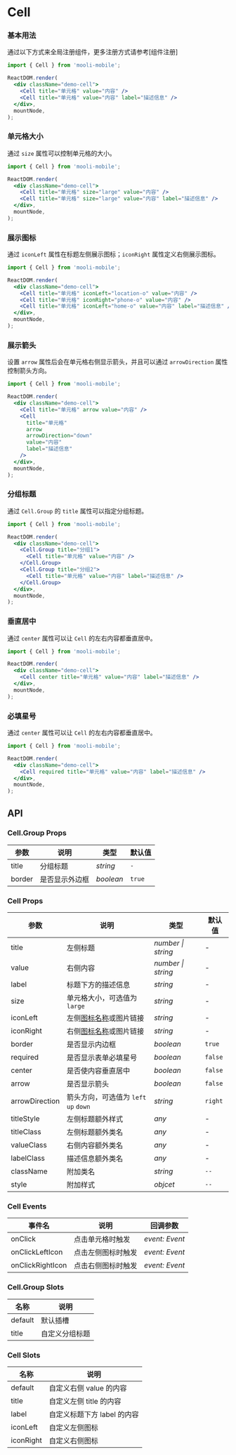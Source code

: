 # Cell

### 基本用法

通过以下方式来全局注册组件，更多注册方式请参考[组件注册]

```jsx
import { Cell } from 'mooli-mobile';

ReactDOM.render(
  <div className="demo-cell">
    <Cell title="单元格" value="内容" />
    <Cell title="单元格" value="内容" label="描述信息" />
  </div>,
  mountNode,
);
```

### 单元格大小

通过 `size` 属性可以控制单元格的大小。

```jsx
import { Cell } from 'mooli-mobile';

ReactDOM.render(
  <div className="demo-cell">
    <Cell title="单元格" size="large" value="内容" />
    <Cell title="单元格" size="large" value="内容" label="描述信息" />
  </div>,
  mountNode,
);
```

### 展示图标

通过 `iconLeft` 属性在标题左侧展示图标；`iconRight` 属性定义右侧展示图标。

```jsx
import { Cell } from 'mooli-mobile';

ReactDOM.render(
  <div className="demo-cell">
    <Cell title="单元格" iconLeft="location-o" value="内容" />
    <Cell title="单元格" iconRight="phone-o" value="内容" />
    <Cell title="单元格" iconLeft="home-o" value="内容" label="描述信息" />
  </div>,
  mountNode,
);
```

### 展示箭头

设置 `arrow` 属性后会在单元格右侧显示箭头，并且可以通过 `arrowDirection` 属性控制箭头方向。

```jsx
import { Cell } from 'mooli-mobile';

ReactDOM.render(
  <div className="demo-cell">
    <Cell title="单元格" arrow value="内容" />
    <Cell
      title="单元格"
      arrow
      arrowDirection="down"
      value="内容"
      label="描述信息"
    />
  </div>,
  mountNode,
);
```

### 分组标题

通过 `Cell.Group` 的 `title` 属性可以指定分组标题。

```jsx
import { Cell } from 'mooli-mobile';

ReactDOM.render(
  <div className="demo-cell">
    <Cell.Group title="分组1">
      <Cell title="单元格" value="内容" />
    </Cell.Group>
    <Cell.Group title="分组2">
      <Cell title="单元格" value="内容" label="描述信息" />
    </Cell.Group>
  </div>,
  mountNode,
);
```

### 垂直居中

通过 `center` 属性可以让 `Cell` 的左右内容都垂直居中。

```jsx
import { Cell } from 'mooli-mobile';

ReactDOM.render(
  <div className="demo-cell">
    <Cell center title="单元格" value="内容" label="描述信息" />
  </div>,
  mountNode,
);
```

### 必填星号

通过 `center` 属性可以让 `Cell` 的左右内容都垂直居中。

```jsx
import { Cell } from 'mooli-mobile';

ReactDOM.render(
  <div className="demo-cell">
    <Cell required title="单元格" value="内容" label="描述信息" />
  </div>,
  mountNode,
);
```

## API

### Cell.Group Props

| 参数   | 说明           | 类型      | 默认值 |
| ------ | -------------- | --------- | ------ |
| title  | 分组标题       | _string_  | `-`    |
| border | 是否显示外边框 | _boolean_ | `true` |

### Cell Props

| 参数 | 说明 | 类型 | 默认值 |
| --- | --- | --- | --- |
| title | 左侧标题 | _number \| string_ | - |
| value | 右侧内容 | _number \| string_ | - |
| label | 标题下方的描述信息 | _string_ | - |
| size | 单元格大小，可选值为 `large` | _string_ | - |
| iconLeft | 左侧[图标名称](#/components/icon/zh-CN)或图片链接 | _string_ | - |
| iconRight | 右侧[图标名称](#/components/icon/zh-CN)或图片链接 | _string_ | - |
| border | 是否显示内边框 | _boolean_ | `true` |
| required | 是否显示表单必填星号 | _boolean_ | `false` |
| center | 是否使内容垂直居中 | _boolean_ | `false` |
| arrow | 是否显示箭头 | _boolean_ | `false` |
| arrowDirection | 箭头方向，可选值为 `left` `up` `down` | _string_ | `right` |
| titleStyle | 左侧标题额外样式 | _any_ | - |
| titleClass | 左侧标题额外类名 | _any_ | - |
| valueClass | 右侧内容额外类名 | _any_ | - |
| labelClass | 描述信息额外类名 | _any_ | - |
| className | 附加类名 | _string_ | `--` |
| style | 附加样式 | _objcet_ | `--` |

### Cell Events

| 事件名           | 说明               | 回调参数       |
| ---------------- | ------------------ | -------------- |
| onClick          | 点击单元格时触发   | _event: Event_ |
| onClickLeftIcon  | 点击左侧图标时触发 | _event: Event_ |
| onClickRightIcon | 点击右侧图标时触发 | _event: Event_ |

### Cell.Group Slots

| 名称    | 说明           |
| ------- | -------------- |
| default | 默认插槽       |
| title   | 自定义分组标题 |

### Cell Slots

| 名称      | 说明                        |
| --------- | --------------------------- |
| default   | 自定义右侧 value 的内容     |
| title     | 自定义左侧 title 的内容     |
| label     | 自定义标题下方 label 的内容 |
| iconLeft  | 自定义左侧图标              |
| iconRight | 自定义右侧图标              |
